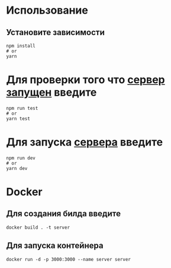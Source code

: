 # Использование

## Установите зависимости

```
npm install
# or
yarn
```

# Для проверки того что [сервер запущен](http://localhost:3000/) введите

```
npm run test
# or
yarn test
```

# Для запуска [сервера](http://localhost:3000/) введите

```
npm run dev
# or
yarn dev
```

# Docker

## Для создания билда введите

```
docker build . -t server
```

## Для запуска контейнера

```
docker run -d -p 3000:3000 --name server server
```
